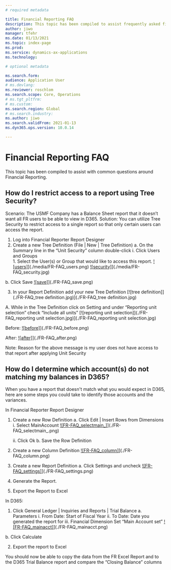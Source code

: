 ```yaml
---
# required metadata

title: Financial Reporting FAQ 
description: This topic has been compiled to assist frequently asked financial reporting questions.
author: jiwo
manager: tfehr
ms.date: 01/13/2021
ms.topic: index-page
ms.prod: 
ms.service: dynamics-ax-applications
ms.technology: 

# optional metadata

ms.search.form: 
audience: Application User
# ms.devlang: 
ms.reviewer: roschlom
ms.search.scope: Core, Operations
# ms.tgt_pltfrm: 
# ms.custom: 
ms.search.region: Global 
# ms.search.industry: 
ms.author: jiwo
ms.search.validFrom: 2021-01-13
ms.dyn365.ops.version: 10.0.14

---
```


# Financial Reporting FAQ 

This topic has been compiled to assist with common questions around Financial Reporting. 

## How do I restrict access to a report using Tree Security?

Scenario: The USMF Company has a Balance Sheet report that it doesn’t want all FR users to be able to view in D365. 
Solution: You can utilize Tree Security to restrict access to a single report so that only certain users can access the report. 

1.	Log into Financial Reporter Report Designer
2.	Create a new Tree Definition (File | New | Tree Definition)
  a.	On the Summary line in the “Unit Security” column double-click
      i.	Click Users and Groups  
          1.	Select the User(s) or Group that would like to access this report. 
[![users]](./media/FR-FAQ_users.png)](./media/FR-FAQ_users.png)
[![security]](./media/FR-FAQ_security.jpg)](./media/FR-FAQ_security.jpg)

  b.	Click Save
[![save]](./FR-FAQ_save.png)](./FR-FAQ_save.png)

3.	In your Report Definition add your new Tree Definition
[![tree definition]](./FR-FAQ_tree definition.jpg)](./FR-FAQ_tree definition.jpg)

A.	While in the Tree Definition click on Setting and under “Reporting unit selection” check “Include all units”
[![reporting unit selection]](./FR-FAQ_reporting unit selection.jpg)](./FR-FAQ_reporting unit selection.jpg)

Before:
[![before]](./FR-FAQ_before.png)](./FR-FAQ_before.png)

After:
[![after]](./FR-FAQ_after.png)](./FR-FAQ_after.png)

Note: Reason for the above message is my user does not have access to that report after applying Unit Security


## How do I determine which account(s) do not matching my balances in D365?

When you have a report that doesn't match what you would expect in D365, here are some steps you could take to identify those accounts and the variances. 

In Financial Reporter Report Designer
1.	Create a new Row Definition 
  a.	Click Edit | Insert Rows from Dimensions 
    i.	Select MainAccount
    [![FR-FAQ_selectmain_]](./FR-FAQ_selectmain_.png)](./FR-FAQ_selectmain_.png)
    
    ii.	Click Ok
  b.	Save the Row Definition

2.	Create a new Column Definition
 [![FR-FAQ_column]](./FR-FAQ_column.png)](./FR-FAQ_column.png)

3.	Create a new Report Definition
  a.	Click Settings and uncheck 
   [![FR-FAQ_settings]](./FR-FAQ_settings.png)](./FR-FAQ_settings.png)
   
4.	Generate the Report. 

5.	Export the Report to Excel

In D365: 
1.	Click General Ledger | Inquiries and Reports | Trial Balance
  a.	Parameters
    i.	From Date: Start of Fiscal Year
    ii.	To Date: Date you generated the report for
    iii.	Financial Dimension Set “Main Account set”
 [![FR-FAQ_mainacct]](./FR-FAQ_mainacct.png)](./FR-FAQ_mainacct.png)
      
b.	Click Calculate

2.	Export the report to Excel

You should now be able to copy the data from the FR Excel Report and to the D365 Trial Balance report and compare the “Closing Balance” columns







